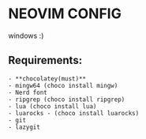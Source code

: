 # NEOVIM CONFIG

windows :)

## Requirements:
    - **chocolatey(must)**
    - mingw64 (choco install mingw)
    - Nerd font
    - ripgrep (choco install ripgrep)
    - lua (choco install lua)
    - luarocks - (choco install luarocks)
    - git
    - lazygit
